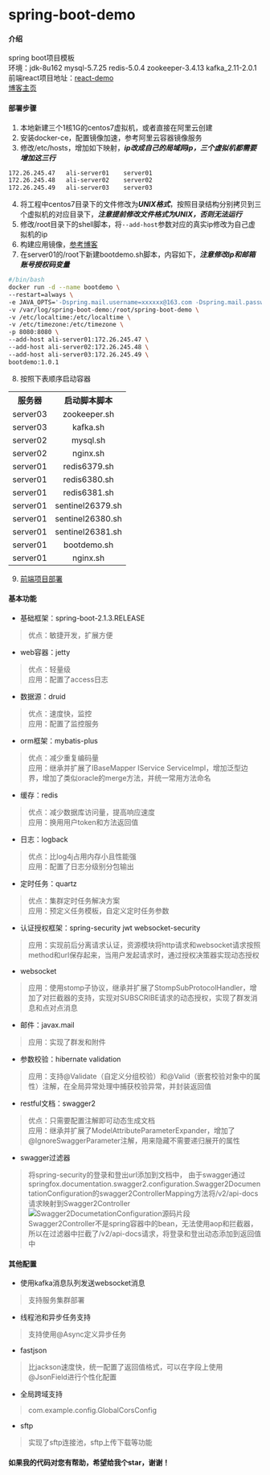 # spring-boot-demo
#### 介绍
spring boot项目模板<br>
环境：jdk-8u162 mysql-5.7.25 redis-5.0.4 zookeeper-3.4.13 kafka_2.11-2.0.1<br>
前端react项目地址：<a href="https://gitee.com/xuelingkang/react-demo" target="_blank">react-demo</a><br>
<a href="https://blog.csdn.net/qq_35433926" target="_blank">博客主页</a>
#### 部署步骤
1. 本地新建三个1核1G的centos7虚拟机，或者直接在阿里云创建
2. 安装docker-ce，配置镜像加速，参考阿里云容器镜像服务
3. 修改/etc/hosts，增加如下映射，***ip改成自己的局域网ip，三个虚拟机都需要增加这三行***
```bash
172.26.245.47   ali-server01    server01
172.26.245.48   ali-server02    server02
172.26.245.49   ali-server03    server03
```
4. 将工程中centos7目录下的文件修改为***UNIX格式***，按照目录结构分别拷贝到三个虚拟机的对应目录下，***注意提前修改文件格式为UNIX，否则无法运行***
5. 修改/root目录下的shell脚本，将`--add-host`参数对应的真实ip修改为自己虚拟机的ip
6. 构建应用镜像，<a href="https://blog.csdn.net/qq_35433926/article/details/95969980" target="_blank">参考博客</a>
7. 在server01的/root下新建bootdemo.sh脚本，内容如下，***注意修改ip和邮箱账号授权码变量***
```bash
#/bin/bash
docker run -d --name bootdemo \
--restart=always \
-e JAVA_OPTS='-Dspring.mail.username=xxxxxx@163.com -Dspring.mail.password=xxxxxx' \
-v /var/log/spring-boot-demo:/root/spring-boot-demo \
-v /etc/localtime:/etc/localtime \
-v /etc/timezone:/etc/timezone \
-p 8080:8080 \
--add-host ali-server01:172.26.245.47 \
--add-host ali-server02:172.26.245.48 \
--add-host ali-server03:172.26.245.49 \
bootdemo:1.0.1
```
8. 按照下表顺序启动容器
<table>
    <tr>
        <th>服务器</th>
        <th>启动脚本脚本</th>
    </tr>
    <tr>
        <td align="center">server03</td>
        <td align="center">zookeeper.sh</td>
    </tr>
    <tr>
        <td align="center">server03</td>
        <td align="center">kafka.sh</td>
    </tr>
    <tr>
        <td align="center">server02</td>
        <td align="center">mysql.sh</td>
    </tr>
    <tr>
        <td align="center">server02</td>
        <td align="center">nginx.sh</td>
    </tr>
    <tr>
        <td align="center">server01</td>
        <td align="center">redis6379.sh</td>
    </tr>
    <tr>
        <td align="center">server01</td>
        <td align="center">redis6380.sh</td>
    </tr>
    <tr>
        <td align="center">server01</td>
        <td align="center">redis6381.sh</td>
    </tr>
    <tr>
        <td align="center">server01</td>
        <td align="center">sentinel26379.sh</td>
    </tr>
    <tr>
        <td align="center">server01</td>
        <td align="center">sentinel26380.sh</td>
    </tr>
    <tr>
        <td align="center">server01</td>
        <td align="center">sentinel26381.sh</td>
    </tr>
    <tr>
        <td align="center">server01</td>
        <td align="center">bootdemo.sh</td>
    </tr>
    <tr>
        <td align="center">server01</td>
        <td align="center">nginx.sh</td>
    </tr>
</table>

9. <a href="https://gitee.com/xuelingkang/react-demo" target="_blank">前端项目部署</a>
#### 基本功能
* 基础框架：spring-boot-2.1.3.RELEASE
>优点：敏捷开发，扩展方便
* web容器：jetty
>优点：轻量级<br>
应用：配置了access日志
* 数据源：druid
>优点：速度快，监控<br>
应用：配置了监控服务
* orm框架：mybatis-plus
>优点：减少重复编码量<br>
应用：继承并扩展了IBaseMapper IService ServiceImpl，增加泛型边界，增加了类似oracle的merge方法，并统一常用方法命名
* 缓存：redis
>优点：减少数据库访问量，提高响应速度<br>
应用：换用用户token和方法返回值
* 日志：logback
>优点：比log4j占用内存小且性能强<br>
应用：配置了日志分级别分包输出
* 定时任务：quartz
>优点：集群定时任务解决方案<br>
应用：预定义任务模板，自定义定时任务参数
* 认证授权框架：spring-security jwt websocket-security
>应用：实现前后分离请求认证，资源模块将http请求和websocket请求按照method和url保存起来，当用户发起请求时，通过授权决策器实现动态授权
* websocket
>应用：使用stomp子协议，继承并扩展了StompSubProtocolHandler，增加了对拦截器的支持，实现对SUBSCRIBE请求的动态授权，实现了群发消息和点对点消息
* 邮件：javax.mail
>应用：实现了群发和附件
* 参数校验：hibernate validation
>应用：支持@Validate（自定义分组校验）和@Valid（嵌套校验对象中的属性）注解，在全局异常处理中捕获校验异常，并封装返回值
* restful文档：swagger2
>优点：只需要配置注解即可动态生成文档<br>
应用：继承并扩展了ModelAttributeParameterExpander，增加了@IgnoreSwaggerParameter注解，用来隐藏不需要递归展开的属性
* swagger过滤器
>将spring-security的登录和登出url添加到文档中，
由于swagger通过springfox.documentation.swagger2.configuration.Swagger2DocumentationConfiguration的swagger2ControllerMapping方法将/v2/api-docs请求映射到Swagger2Controller<br>
![Swagger2DocumetationConfiguration源码片段](https://images.gitee.com/uploads/images/2019/0724/154915_eb28248c_1672679.png "Swagger2DocumetationConfiguration.png")<br>
Swagger2Controller不是spring容器中的bean，无法使用aop和拦截器，所以在过滤器中拦截了/v2/api-docs请求，将登录和登出动态添加到返回值中
#### 其他配置
* 使用kafka消息队列发送websocket消息
>支持服务集群部署
* 线程池和异步任务支持
>支持使用@Async定义异步任务
* fastjson
>比jackson速度快，统一配置了返回值格式，可以在字段上使用@JsonField进行个性化配置
* 全局跨域支持
>com.example.config.GlobalCorsConfig
* sftp
>实现了sftp连接池，sftp上传下载等功能
#### 如果我的代码对您有帮助，希望给我个star，谢谢！
